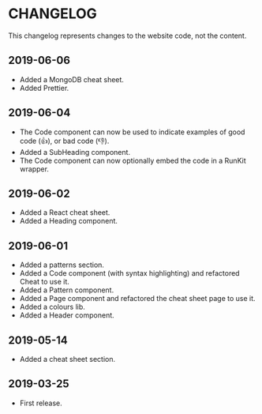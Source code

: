 # CHANGELOG

This changelog represents changes to the website code, not the content.

## 2019-06-06

- Added a MongoDB cheat sheet.
- Added Prettier.

## 2019-06-04

- The Code component can now be used to indicate examples of good code (👍), or bad code (👎).
- Added a SubHeading component.
- The Code component can now optionally embed the code in a RunKit wrapper.

## 2019-06-02

- Added a React cheat sheet.
- Added a Heading component.

## 2019-06-01

- Added a patterns section.
- Added a Code component (with syntax highlighting) and refactored Cheat to use it.
- Added a Pattern component.
- Added a Page component and refactored the cheat sheet page to use it.
- Added a colours lib.
- Added a Header component.

## 2019-05-14

- Added a cheat sheet section.

## 2019-03-25

- First release.